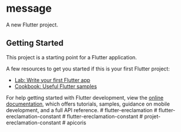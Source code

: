 # message

A new Flutter project.

## Getting Started

This project is a starting point for a Flutter application.

A few resources to get you started if this is your first Flutter project:

- [Lab: Write your first Flutter app](https://docs.flutter.dev/get-started/codelab)
- [Cookbook: Useful Flutter samples](https://docs.flutter.dev/cookbook)

For help getting started with Flutter development, view the
[online documentation](https://docs.flutter.dev/), which offers tutorials,
samples, guidance on mobile development, and a full API reference.
#   f l u t t e r - e r e c l a m a t i o n  
 #   f l u t t e r - e r e c l a m a t i o n - c o n s t a n t  
 #   f l u t t e r - e r e c l a m a t i o n - c o n s t a n t  
 #   p r o j e t - e r e c l a m a t i o n - c o n s t a n t  
 #   a p i c o r i s  
 